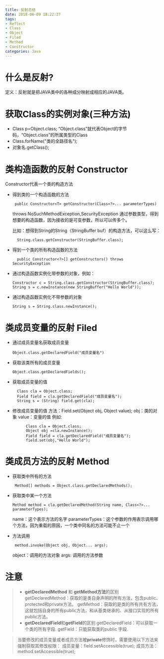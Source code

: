 ```yaml
---
title: 反射总结
date: 2018-06-09 18:22:27
tags:
- Reflect
- Class
- Object
- Filed
- Method
- Constructor
categories: Java
---
```


# 什么是反射?
定义：反射就是把JAVA类中的各种成分映射成相应的JAVA类。

# 获取Class的实例对象(三种方法)
-  Class p=Object.class;  “Object.class”就代表Object的字节码，“Object.class”的所属类型的Class
- Class.forName("类的全路径名");
- 对象名.getClass();

# 类构造函数的反射 Constructor
Constructor代表一个类的构造方法

- 得到类的一个构造函数的方法

       public Constructor<T> getConstructor(Class<?>... parameterTypes)  
   throws NoSuchMethodException,SecurityException
通过参数类型，得到想要的构造函数，因为接收的是可变参数，所以可以传多个。

  比如：想得到String的String（StringBuffer buf）的构造方法，可以这么写：
      
        String.class.getConstructor(StringBuffer.class);

- 得到一个类的所有构造函数的方法 
  
        public Constructor<?>[] getConstructors() throws SecurityException

- 通过构造函数实例化带参数的对象，例如：
   
      Constructor c = String.class.getConstructor(StringBuffer.class);
      String s = c.newInstance(new StringBuffer("Hello World"));
- 通过构造函数实例化不带参数的对象
  
      String s = String.class.newInstance();
# 类成员变量的反射 Filed

- 通过成员变量名获取成员变量

      Object.class.getDeclaredField("成员变量名")
- 获取该类所有的成员变量

      Object.class.getDeclaredFields();
- 获取成员变量的值
            
        Class cla = Object.class;
        Field field = cla.getDeclaredField("成员变量名");
        String s = (String) field.get(cla);
- 修改成员变量的值
方法：Field.set(Object obj, Object value);
obj：类的对象
value：变量的值
例如:

            Class cla = Object.class;
            Object obj =cla.newInstance();
            Field field = cla.getDeclaredField("成员变量名");
            field.set(obj,"Hello World");

# 类成员方法的反射 Method
- 获取类中所有的方法
 
       Method[] methods = Object.class.getDeclaredMethods();
- 获取类中某一个方法
 
      Method method = cla.getDeclaredMethod(String name, Class<?>... parameterTypes);

  name：这个表示方法的名字
parameterTypes：这个参数的作用表示调用哪个方法，因为重载的原因，一个类中同名的方法可能不止一个

- 方法调用

       method.invoke(Object obj, Object... args);
  object：调用的方法对象
args: 调用的方法参数


# 注意
>- **getDeclaredMethod** 和 **getMethod方法**的区别
getDeclaredMethod：获取的是类自身声明的所有方法，包含public、protected和private方法。
getMethod：获取的是类的所有共有方法，这就包括自身的所有public方法，和从基类继承的、从接口实现的所有public方法。
>- **getDeclaredField**和**getField**的区别
getDeclaredField：可以获取一个类的所有字段.
>getField：只能获取类的public 字段.

>当要修改的成员变量或者成员方法被**private**修饰时，需要使用以下方法来强制获取其修改权限：
 成员变量：field.setAccessible(true);
 成员方法： method.setAccessible(true);


